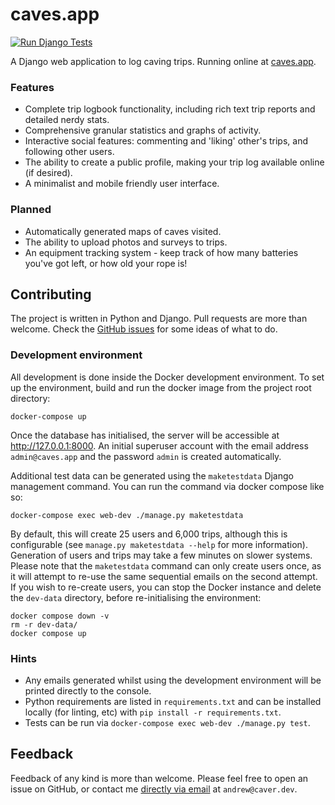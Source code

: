 # caves.app
[![Run Django Tests](https://github.com/anorthall/caves.app/actions/workflows/run-tests.yaml/badge.svg)](https://github.com/anorthall/caves.app/actions/workflows/run-tests.yaml)

A Django web application to log caving trips. Running online at [caves.app](https://caves.app/).


### Features
- Complete trip logbook functionality, including rich text trip reports and detailed nerdy stats.
- Comprehensive granular statistics and graphs of activity.
- Interactive social features: commenting and 'liking' other's trips, and following other users.
- The ability to create a public profile, making your trip log available online (if desired).
- A minimalist and mobile friendly user interface.


### Planned
- Automatically generated maps of caves visited.
- The ability to upload photos and surveys to trips.
- An equipment tracking system - keep track of how many batteries you've got left, or how old your rope is!


## Contributing
The project is written in Python and Django. Pull requests are more than welcome. Check the [GitHub issues](https://github.com/anorthall/caves.app/issues) for some ideas of what to do.


### Development environment
All development is done inside the Docker development environment. To set up the environment, build and run the docker image from the project root directory:

```
docker-compose up
```

Once the database has initialised, the server will be accessible at http://127.0.0.1:8000. An initial superuser account with the email address `admin@caves.app` and the password `admin` is created automatically.

Additional test data can be generated using the `maketestdata` Django management command. You can run the command via docker compose like so:

```
docker-compose exec web-dev ./manage.py maketestdata
```

By default, this will create 25 users and 6,000 trips, although this is configurable (see `manage.py maketestdata --help` for more information). Generation of users and trips may take a few minutes on slower systems. Please note that the `maketestdata` command can only create users once, as it will attempt to re-use the same sequential emails on the second attempt. If you wish to re-create users, you can stop the Docker instance and delete the `dev-data` directory, before re-initialising the environment:

```
docker compose down -v
rm -r dev-data/
docker compose up
```

### Hints
- Any emails generated whilst using the development environment will be printed directly to the console.
- Python requirements are listed in `requirements.txt` and can be installed locally (for linting, etc) with `pip install -r requirements.txt`.
- Tests can be run via `docker-compose exec web-dev ./manage.py test`.


## Feedback
Feedback of any kind is more than welcome. Please feel free to open an issue on GitHub, or contact me [directly via email](mailto:andrew@caver.dev) at `andrew@caver.dev`.
